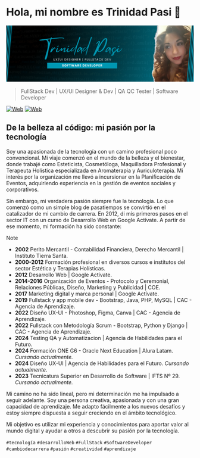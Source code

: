 # Hola, mi nombre es Trinidad Pasi 👋
![ImagenPerfil](/img/about-me.png) 
> FullStack Dev | UX/UI Designer & Dev | QA QC Tester | Software Developer 

[![Web](https://img.shields.io/badge/GitHub-Nyrha23-9C27B0?style=flat-square&logo=github&logoColor=white&labelColor=101010)](https://github.com/nyrha23) 
[![Web](https://img.shields.io/badge/LinkedIn-Trinidad_Pasi-0e76a8?style=flat-square&logo=linkedin&logoColor=white&labelColor=101010)](https://www.linkedin.com/in/trinidad-pasi/) 

## De la belleza al código: mi pasión por la tecnología

Soy una apasionada de la tecnología con un camino profesional poco convencional. Mi viaje comenzó en el mundo de la belleza y el bienestar, donde trabajé como Esteticista, Cosmetóloga, Maquilladora Profesional y Terapeuta Holística especializada en Aromaterapia y Auriculoterapia. Mi interés por la organización me llevó a incursionar en la Planificación de Eventos, adquiriendo experiencia en la gestión de eventos sociales y corporativos.

Sin embargo, mi verdadera pasión siempre fue la tecnología. Lo que comenzó como un simple blog de pasatiempos se convirtió en el catalizador de mi cambio de carrera. En 2012, di mis primeros pasos en el sector IT con un curso de Desarrollo Web en Google Actívate. A partir de ese momento, mi formación ha sido constante:

> [!NOTE]
> - **2002** Perito Mercantil - Contabilidad Financiera, Derecho Mercantil | Instituto Tierra Santa.
> - **2000-2012** Formación profesional en diversos cursos e institutos del sector Estética y Terapias Holísticas.
> - **2012** Desarrollo Web | Google Actívate.
> - **2014-2016** Organización de Eventos - Protocolo y Ceremonial, Relaciones Públicas, Diseño, Marketing y Publicidad | COE.
> - **2017** Marketing digital y marca personal | Google Actívate.
> - **2019** Fullstack y app mobile dev - Bootstrap, Java, PHP, MySQL | CAC - Agencia de Aprendizaje.
> - **2022** Diseño UX-UI - Photoshop, Figma, Canva | CAC - Agencia de Aprendizaje.
> - **2022** Fullstack con Metodología Scrum - Bootstrap, Python y Django | CAC - Agencia de Aprendizaje.
> - **2024** Testing QA y Automatizacion | Agencia de Habilidades para el Futuro.
> - **2024** Formación ONE G6 - Oracle Next Education | Alura Latam. _Cursando actualmente._
> - **2024** Diseño UX-UI | Agencia de Habilidades para el Futuro. _Cursando actualmente._
> - **2023** Tecnicatura Superior en Desarrollo de Software | IFTS Nº 29. _Cursando actualmente._

Mi camino no ha sido lineal, pero mi determinación me ha impulsado a seguir adelante. Soy una persona creativa, apasionada y con una gran capacidad de aprendizaje. Me adapto fácilmente a los nuevos desafíos y estoy siempre dispuesta a seguir creciendo en el ámbito tecnológico.

Mi objetivo es utilizar mi experiencia y conocimientos para aportar valor al mundo digital y ayudar a otros a descubrir su pasión por la tecnología.

`#tecnología` `#desarrolloWeb` `#FullStack` `#SoftwareDeveloper` `#cambiodecarrera` `#pasión` `#creatividad` `#aprendizaje`
